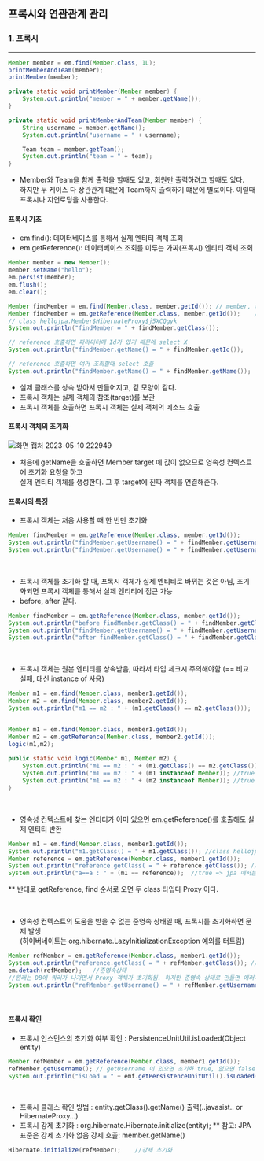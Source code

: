## 프록시와 연관관계 관리

### 1. 프록시
___
```java
Member member = em.find(Member.class, 1L);
printMemberAndTeam(member);
printMember(member);

private static void printMember(Member member) {
    System.out.println("member = " + member.getName());
}

private static void printMemberAndTeam(Member member) {
    String username = member.getName();
    System.out.println("username = " + username);

    Team team = member.getTeam();
    System.out.println("team = " + team);
}
```
- Member와 Team을 함께 출력을 할때도 있고, 회원만 출력하려고 할때도 있다.  
  하지만 두 케이스 다 상관관계 떄문에 Team까지 출력하기 떄문에 별로이다. 이럴때 프록시나 지연로딩을 사용한다.

#### 프록시 기초
- em.find(): 데이터베이스를 통해서 실제 엔티티 객체 조회
- em.getReference(): 데이터베이스 조회를 미루는 가짜(프록시) 엔티티 객체 조회
```java
Member member = new Member();
member.setName("hello");
em.persist(member);
em.flush();
em.clear();

Member findMember = em.find(Member.class, member.getId()); // member, team join 해서 가져옴
Member findMember = em.getReference(Member.class, member.getId());    // select 쿼리 XX
// class hellojpa.Member$HibernateProxy$j5XCQgyk
System.out.println("findMember = " + findMember.getClass());    

// reference 호출하면 파라미터에 Id가 있기 때문에 select X
System.out.println("findMember.getName() = " + findMember.getId());   

// reference 호출하면 여거 조회할때 select 호출
System.out.println("findMember.getName() = " + findMember.getName());   
```
- 실제 클래스를 상속 받아서 만들어지고, 겉 모양이 같다.
- 프록시 객체는 실제 객체의 참조(target)를 보관
- 프록시 객체를 호출하면 프록시 객체는 실제 객체의 메소드 호출

#### 프록시 객체의 초기화
![화면 캡처 2023-05-10 222949](https://github.com/xognstl/JPA1/assets/48784785/eb48f970-cd0e-4d45-a76c-7a307b7a5738)

- 처음에 getName을 호출하면 Member target 에 값이 없으므로 영속성 컨텍스트에 초기화 요청을 하고  
  실제 엔티티 객체를 생성한다.  그 후 target에 진짜 객체를 연결해준다.

#### 프록시의 특징
- 프록시 객체는 처음 사용할 때 한 번만 초기화
```java
Member findMember = em.getReference(Member.class, member.getId());
System.out.println("findMember.getUsername() = " + findMember.getUsername()); // 여기에서 초기화 요청
System.out.println("findMember.getUsername() = " + findMember.getUsername());
```

<br>

- 프록시 객체를 초기화 할 때, 프록시 객체가 실제 엔티티로 바뀌는 것은 아님, 초기화되면 프록시 객체를 통해서 실제 엔티티에 접근 가능
- before, after 같다.
```java
Member findMember = em.getReference(Member.class, member.getId());
System.out.println("before findMember.getClass() = " + findMember.getClass()); // 프록시
System.out.println("findMember.getUsername() = " + findMember.getUsername());
System.out.println("after findMember.getClass() = " + findMember.getClass()); // 프록시
```

<br>

- 프록시 객체는 원본 엔티티를 상속받음, 따라서 타입 체크시 주의해야함 (== 비교 실패, 대신 instance of 사용)
```java
Member m1 = em.find(Member.class, member1.getId());
Member m2 = em.find(Member.class, member2.getId());
System.out.println("m1 == m2 : " + (m1.getClass() == m2.getClass()));   //true


Member m1 = em.find(Member.class, member1.getId());
Member m2 = em.getReference(Member.class, member2.getId());
logic(m1,m2);
            
public static void logic(Member m1, Member m2) {
    System.out.println("m1 == m2 : " + (m1.getClass() == m2.getClass()));   //false
    System.out.println("m1 == m2 : " + (m1 instanceof Member)); //true
    System.out.println("m1 == m2 : " + (m2 instanceof Member)); //true
}
```

<br>

- 영속성 컨텍스트에 찾는 엔티티가 이미 있으면 em.getReference()를 호출해도 실제 엔티티 반환
```java
Member m1 = em.find(Member.class, member1.getId());
System.out.println("m1.getClass() = " + m1.getClass()); //class hellojpa.Member
Member reference = em.getReference(Member.class, member1.getId());
System.out.println("reference.getClass( = " + reference.getClass()); //class hellojpa.Member
System.out.println("a==a : " + (m1 == reference));  //true => jpa 에서는 이부분을 항상 참으로 해준다.
```
** 반대로 getReference, find 순서로 오면 두 class 타입다 Proxy 이다.

<br>

- 영속성 컨텍스트의 도움을 받을 수 없는 준영속 상태일 때, 프록시를 초기화하면 문제 발생   
  (하이버네이트는 org.hibernate.LazyInitializationException 예외를 터트림)
```java
Member refMember = em.getReference(Member.class, member1.getId());
System.out.println("reference.getClass( = " + refMember.getClass()); //class hellojpa.Member
em.detach(refMember);   //준영속상태
//원래는 DB에 쿼리가 나가면서 Proxy 객체가 초기화됨. 하지만 준영속 상태로 만들면 에러가 난다.
System.out.println("refMember.getUsername() = " + refMember.getUsername());
```

<br>

#### 프록시 확인
- 프록시 인스턴스의 초기화 여부 확인 : PersistenceUnitUtil.isLoaded(Object entity)
```java
Member refMember = em.getReference(Member.class, member1.getId());
refMember.getUsername(); // getUsername 이 있으면 초기화 true, 없으면 false
System.out.println("isLoad = " + emf.getPersistenceUnitUtil().isLoaded(refMember));

```
<br>

- 프록시 클래스 확인 방법 : entity.getClass().getName() 출력(..javasist.. or HibernateProxy…)
- 프록시 강제 초기화 : org.hibernate.Hibernate.initialize(entity);
  ** 참고: JPA 표준은 강제 초기화 없음 강제 호출: member.getName()
```java
Hibernate.initialize(refMember);    //강제 초기화
```

<br>
